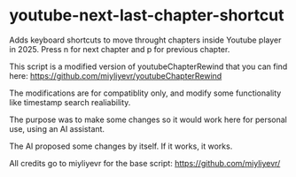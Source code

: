 # youtube-next-last-chapter-shortcut
Adds keyboard shortcuts to move throught chapters inside Youtube player in 2025.
Press n for next chapter and p for previous chapter.

This script is a modified version of youtubeChapterRewind that you can find here: https://github.com/miyliyevr/youtubeChapterRewind

The modifications are for compatiblity only, and modify some functionality like timestamp search realiability.

The purpose was to make some changes so it would work here for personal use, using an AI assistant.

The AI proposed some changes by itself. If it works, it works.

All credits go to miyliyevr for the base script: https://github.com/miyliyevr/
